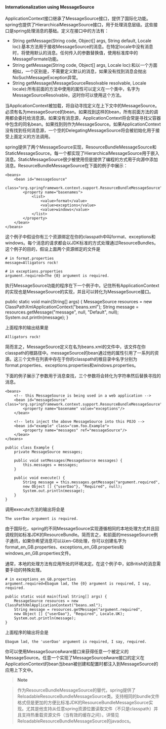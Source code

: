 #### Internationalization using MessageSource

ApplicationContext接口继承了MessageSource接口，提供了国际化功能。spring也提供了HierarchicalMessageSource接口，用于处理消息层级。这些接口是spring处理消息的基础。定义在接口中的方法有：

* String getMessage(String code, Object[] args, String default, Locale loc):基本方法用于接收MessageSource的消息。在特定locale中没有消息时，将使用默认的消息。任何传入的参数替换值，使用标准库中的MessageFormate功能。
* String getMessage(String code, Object[] args, Locale loc):和以一个方面相似，一个区别是，不需要定义默认的消息，如果没有找到消息会抛出NoSuchMessageException异常。
* String getMessage(MessageSourceResolvable resolvable, Locale locale):所有前面的方法中使用的属性可以定义在一个类中，名字为MessageSourceResolvable，这时你可以使用这个方法。

当ApplicationContext被加载，将自动寻找定义在上下文中的MessageSource。必须有名为messageSource的bean。如果找到这样的bean，所有前面方法的调用都会委托给消息源。如果没有消息源，ApplicationContext将会常是寻找父容器中包含的同名bean。如果找到则作为MessageSource。如果ApplicationContext没有找到任何消息源，一个空的DelegatingMessageSource将会被初始化用于接受上面定义的方法调用。

spring提供了两个MessageSource实现，ResourceBundleMessageSource和StaticMessageSource。每一个都实现了HierarchicalMessageSource用于嵌入消息。StaticMessageSource很少被使用但是提供了编程的方式用于向源中添加消息。ResourceBundleMessageSource在下面的例子中展示：

```
<beans>
    <bean id="messageSource"
    class="org.springframework.context.support.ResourceBundleMessageSource">
        <property name="basenames">
            <list>
                <value>format</value>
                <value>exceptions</value>
                <value>windows</value>
            </list>
        </property>
    </bean>
</beans>
```

这个例子中假设你有三个资源绑定在你的classpath中叫format、exceptions和windows。每个消息的请求都会以JDK标准的方式处理通过ResourceBundles。这个例子的目的，假设上面两个资源绑定的文件是

```
# in format.properties
message=Alligators rock!
```

```
# in exceptions.properties
argument.required=The {0} argument is required.
```

执行MessageSource功能的程序在下一个例子中。记住所有ApplicationContext的实现也是MessageSource的实现，并且可以转化为MessageSource接口。

public static void main(String[] args) {
    MessageSource resources = new ClassPathXmlApplicationContext("beans.xml");
    String message = resources.getMessage("message", null, "Default", null);
    System.out.println(message);
}

上面程序的输出结果是

```
Alligators rock!
```

简而言之，MessageSource定义在名为beans.xml的文件中，该文件在你classpath的根路径中。messageSource的bean通过他的属性引用了一系列的资源。这三个文件在列表中存在于你的classpath的根目录中名字分别为format.properties、exceptions.properties和windows.properties。

下面的例子展示了参数用于消息查找，三个参数将会转化为字符串然后替换寻找的消息。

```
<beans>
    <!-- this MessageSource is being used in a web application -->
    <bean id="messageSource" class="org.springframework.context.support.ResourceBundleMessageSource">
        <property name="basename" value="exceptions"/>
    </bean>
    
    <!-- lets inject the above MessageSource into this POJO -->
    <bean id="example" class="com.foo.Example">
        <property name="messages" ref="messageSource"/>
    </bean>
</beans>
```

```
public class Example {
    private MessageSource messages;
    
    public void setMessages(MessageSource messages) {
        this.messages = messages;
    }
    
    public void execute() {
        String message = this.messages.getMessage("argument.required",
        new Object [] {"userDao"}, "Required", null);
        System.out.println(message);
    }
}
```

调用execute方法的输出将会是

```
The userDao argument is required.
```

由于国际化，spring的不同MessageSource实现遵循相同的本地处理方式并且回调规则如标准JDK的ResourceBundle。简而言之，和前面的messageSource例子通讯，如果你希望消息可以以en-GB处理，你可以创建名字为format_en_GB.properties、exceptions_en_GB.properties和windows_en_GB.properties文件。

通常，本地的处理方法有应用所处的环境决定。在这个例子中，如British的消息需要手动的特殊处理。

```
# in exceptions_en_GB.properties
argument.required=Ebagum lad, the {0} argument is required, I say, required.
```

```
public static void main(final String[] args) {
    MessageSource resources = new ClassPathXmlApplicationContext("beans.xml");
    String message = resources.getMessage("argument.required",
    new Object [] {"userDao"}, "Required", Locale.UK);
    System.out.println(message);
}
```

上面程序的输出将会是

```
Ebagum lad, the 'userDao' argument is required, I say, required.
```

你可以使用MessageSourceAware接口来获得任意一个被定义的MessageSource。任意一个实现了MessageSourceAware接口的定义在ApplicationContext的bean当bean被创建和配置时都注入到MessageSource的应用上下文中。

>**Note**

>作为ResourceBundleMessageSource的替代，spring提供了ReloadableResourceBundleMessageSource类。支持相同的bundle文件格式但是更加的方便比标准JDK的ResourceBundleMessageSource实现。尤其是他支持从任意spring资源位置读取文件（不只是classpath）并且支持热重载资源文件（当有效的缓存之间）。详情见ReloadableResourceBundleMessageSource的javadocs。


